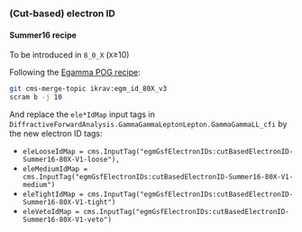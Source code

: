 ### (Cut-based) electron ID
#### Summer16 recipe
To be introduced in `8_0_X` (`X`&ge;10)

Following the [Egamma POG recipe](https://twiki.cern.ch/twiki/bin/view/CMS/CutBasedElectronIdentificationRun2#Recipe_for_regular_users_for_8_0):
```sh
git cms-merge-topic ikrav:egm_id_80X_v3
scram b -j 10
```
And replace the ```ele*IdMap``` input tags in ```DiffractiveForwardAnalysis.GammaGammaLeptonLepton.GammaGammaLL_cfi``` by the new electron ID tags:
- ```eleLooseIdMap = cms.InputTag("egmGsfElectronIDs:cutBasedElectronID-Summer16-80X-V1-loose"),```
- ```eleMediumIdMap = cms.InputTag("egmGsfElectronIDs:cutBasedElectronID-Summer16-80X-V1-medium")```
- ```eleTightIdMap = cms.InputTag("egmGsfElectronIDs:cutBasedElectronID-Summer16-80X-V1-tight")```
- ```eleVetoIdMap = cms.InputTag("egmGsfElectronIDs:cutBasedElectronID-Summer16-80X-V1-veto")```
